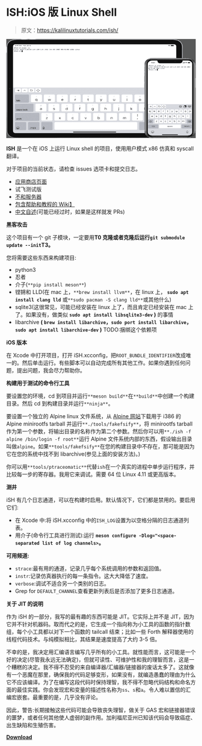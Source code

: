 # ISH:iOS 版 Linux Shell

> 原文：<https://kalilinuxtutorials.com/ish/>

[![ISH : Linux Shell For iOS](img/81c6660222cb5be6c001905980d9e143.png "ISH : Linux Shell For iOS")](https://1.bp.blogspot.com/-sUgjzgxZ_VE/X5q-MXoea5I/AAAAAAAAH5s/oudd0FrLQz4dtIV7KN_N3qijXqYs0GQjwCLcBGAsYHQ/s728/ish%25281%2529.png)

**ISH** 是一个在 iOS 上运行 Linux shell 的项目，使用用户模式 x86 仿真和 syscall 翻译。

对于项目的当前状态，请检查 issues 选项卡和提交日志。

*   [应用商店页面](https://apps.apple.com/us/app/ish-shell/id1436902243)
*   试飞测试版
*   [不和服务器](https://discord.gg/HFAXj44)
*   [包含帮助和教程的 Wiki】](https://github.com/ish-app/ish/wiki)
*   [中文自述](https://github.com/ish-app/ish/blob/master/README_ZH.md)(可能已经过时，如果是这样就发 PRs)

**黑客攻击**

这个项目有一个 git 子模块，一定要用**T0 克隆或者克隆后运行`git submodule update --init`T3。**

您将需要这些东西来构建项目:

*   python3
*   忍者
*   介子(`**pip install meson**`)
*   铿锵和 LLD(在 mac 上，`**brew install llvm**`，在 linux 上， **`sudo apt install clang lld`** 或`**sudo pacman -S clang lld**`或其他什么)
*   sqlite3(这很常见，可能已经安装在 linux 上了，而且肯定已经安装在 mac 上了。如果没有，做类似 **`sudo apt install libsqlite3-dev` )** 的事情
*   libarchive **( `brew install libarchive`，`sudo port install libarchive`，`sudo apt install libarchive-dev` )** TODO:捆绑这个依赖项

**iOS 版本**

在 Xcode 中打开项目，打开 iSH.xcconfig，把`ROOT_BUNDLE_IDENTIFIER`改成唯一的。然后单击运行。有些脚本可以自动完成所有其他工作。如果你遇到任何问题，提出问题，我会尽力帮助你。

**构建用于测试的命令行工具**

要设置您的环境，cd 到项目并运行`**meson build**`在`**build**`中创建一个构建目录。然后 cd 到构建目录并运行`**ninja**`。

要设置一个独立的 Alpine linux 文件系统，从 [Alpine 网站](https://alpinelinux.org/downloads/)下载用于 i386 的 Alpine minirootfs tarball 并运行`**./tools/fakefsify**`，将 minirootfs tarball 作为第一个参数，将输出目录的名称作为第二个参数。然后你可以用`**./ish -f alpine /bin/login -f root**`运行 Alpine 文件系统内部的东西，假设输出目录叫做`alpine`。如果`**tools/fakefsify**`在您的构建目录中不存在，那可能是因为它在您的系统中找不到 libarchive(参见上面的安装方法)。)

你可以用`**tools/ptraceomatic**`代替`ish`在一个真实的进程中单步运行程序，并比较每一步的寄存器。我用它来调试。需要 64 位 Linux 4.11 或更高版本。

**测井**

iSH 有几个日志通道，可以在构建时启用。默认情况下，它们都是禁用的。要启用它们:

*   在 Xcode 中:将 iSH.xcconfig 中的`ISH_LOG`设置为以空格分隔的日志通道列表。
*   用介子(命令行工具进行测试):运行 **`meson configure -Dlog="<space-separated list of log channels>`。**

**可用频道:**

*   `strace`:最有用的通道，记录几乎每个系统调用的参数和返回值。
*   `instr`:记录仿真器执行的每一条指令。这大大降低了速度。
*   `verbose`:调试不适合另一个类别的日志。
*   Grep for `DEFAULT_CHANNEL`查看更新列表后是否添加了更多日志通道。

**关于 JIT 的说明**

作为 iSH 的一部分，我写的最有趣的东西可能是 JIT。它实际上并不是 JIT，因为它并不针对机器码。取而代之的是，它生成一个指向称为小工具的函数的指针数组，每个小工具都以对下一个函数的 tailcall 结束；比如一些 Forth 解释器使用的线程代码技术。与纯模拟相比，其结果是速度提高了大约 3-5 倍。

不幸的是，我决定用汇编语言编写几乎所有的小工具。就性能而言，这可能是一个好的决定(尽管我永远无法确定)，但就可读性、可维护性和我的理智而言，这是一个糟糕的决定。我不得不忍受的来自编译器/汇编器/链接器的废话太多了。这就像有一个恶魔在那里，确保我的代码足够变形，如果没有，就编造愚蠢的理由为什么它不应该编译。为了在编写这段代码时保持理智，我不得不忽略代码结构和命名方面的最佳实践。你会发现宏和变量的描述性名称为`ss`、`s`和`a`。令人难以置信的汇编宏嵌套。最重要的是，几乎没有评论。

因此，警告:长期接触这些代码可能会导致丧失理智，做关于 GAS 宏和链接器错误的噩梦，或者任何其他使人虚弱的副作用。加利福尼亚州已知该代码会导致癌症、出生缺陷和生殖伤害。

[**Download**](https://github.com/ish-app/ish)